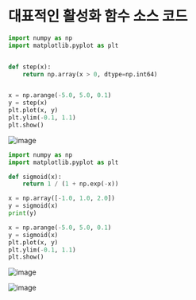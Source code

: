 # 대표적인 활성화 함수 소스 코드
```python
import numpy as np
import matplotlib.pyplot as plt


def step(x):
    return np.array(x > 0, dtype=np.int64)


x = np.arange(-5.0, 5.0, 0.1)
y = step(x)
plt.plot(x, y)
plt.ylim(-0.1, 1.1)
plt.show()
```
![image](https://github.com/user-attachments/assets/b5f3f695-8be0-4ead-9c70-8080cf7aabcd)

```python
import numpy as np
import matplotlib.pyplot as plt

def sigmoid(x):
    return 1 / (1 + np.exp(-x))

x = np.array([-1.0, 1.0, 2.0])
y = sigmoid(x)
print(y)

x = np.arange(-5.0, 5.0, 0.1)
y = sigmoid(x)
plt.plot(x, y)
plt.ylim(-0.1, 1.1)
plt.show()
```
![image](https://github.com/user-attachments/assets/2d4aa97d-33eb-4619-aa6c-ab4ccb781d2b)

![image](https://github.com/user-attachments/assets/06726459-e6a6-4514-a8db-bbb63954e9ca)
